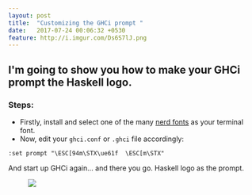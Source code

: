 ```yaml
---
layout: post
title:  "Customizing the GHCi prompt "
date:   2017-07-24 00:06:32 +0530
feature: http://i.imgur.com/Ds6S7lJ.png
---
```


## I'm going to show you how to make your GHCi prompt the Haskell logo.

### Steps:

- Firstly, install and select one of the many [nerd fonts](https://github.com/ryanoasis/nerd-fonts) as your terminal font.
- Now, edit your `ghci.conf` or `.ghci` file accordingly:
```
:set prompt "\ESC[94m\STX\ue61f  \ESC[m\STX"
```

And start up GHCi again... and there you go. Haskell logo as the prompt.
<figure>
<a href="http://i.imgur.com/WtkjfAp.png"><img src="http://i.imgur.com/WtkjfAp.png"></a>
</figure>
